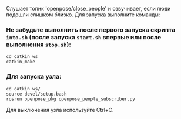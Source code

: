 Слушает топик 'openpose/close_people' и озвучивает, если люди подошли слишком близко. Для запуска выполните команды:

### Не забудьте выполнить после первого запуска скрипта ```into.sh``` (после запуска ```start.sh``` впервые или после выполнения ```stop.sh```):
```
cd catkin_ws
catkin_make
```

### Для запуска узла:
```
cd catkin_ws/
source devel/setup.bash
rosrun openpose_pkg openpose_people_subscriber.py
```

Для выключения узла используйте Ctrl+C.
